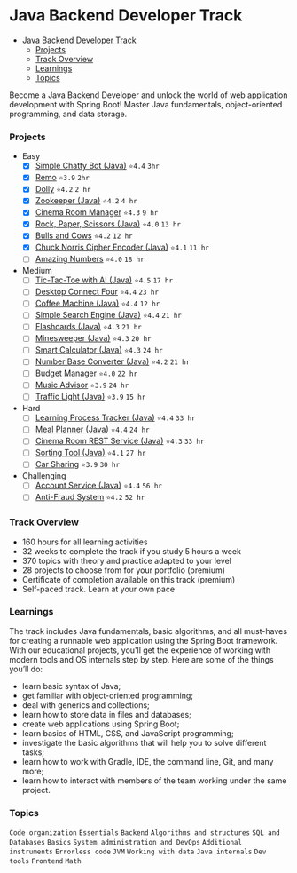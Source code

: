 # Java Backend Developer Track
- [Java Backend Developer Track](#java-backend-developer-track)
    - [Projects](#projects)
    - [Track Overview](#track-overview)
    - [Learnings](#learnings)
    - [Topics](#topics)

Become a Java Backend Developer and unlock the world of web application development with Spring Boot! Master Java fundamentals, object-oriented programming, and data storage.

<!-- move each project to its own repository -->

### Projects
- Easy
  - [x] [Simple Chatty Bot (Java)](./ChattyBot/ChattyBot/README.md) `⭐4.4` `3hr`
  - [x] [Remo](./Remo/README.md) `⭐3.9` `2hr`
  - [x] [Dolly](./Dolly/README.md) `⭐4.2` `2 hr`
  - [x] [Zookeeper (Java)](./Zookeeper/README.md) `⭐4.2` `4 hr`
  - [x] [Cinema Room Manager](./CinemaRoomManager/README.md) `⭐4.3` `9 hr`
  - [x] [Rock, Paper, Scissors (Java)](./RockPaperScissors/README.md) `⭐4.0` `13 hr`
  - [x] [Bulls and Cows](./BullsAndCows/README.md) `⭐4.2` `12 hr`
  - [x] [Chuck Norris Cipher Encoder (Java)](./ChuckNorrisCipherEncoder/README.md) `⭐4.1` `11 hr`
  - [ ] [Amazing Numbers](./README.md) `⭐4.0` `18 hr`
- Medium
  - [ ] [Tic-Tac-Toe with AI (Java)](./README.md) `⭐4.5` `17 hr`
  - [ ] [Desktop Connect Four](./README.md) `⭐4.4` `23 hr`
  - [ ] [Coffee Machine (Java)](./README.md) `⭐4.4` `12 hr`
  - [ ] [Simple Search Engine (Java)](./README.md) `⭐4.4` `21 hr`
  - [ ] [Flashcards (Java)](./README.md) `⭐4.3` `21 hr`
  - [ ] [Minesweeper (Java)](./README.md) `⭐4.3` `20 hr`
  - [ ] [Smart Calculator (Java)](./README.md) `⭐4.3` `24 hr`
  - [ ] [Number Base Converter (Java)](./README.md) `⭐4.2` `21 hr`
  - [ ] [Budget Manager](./README.md) `⭐4.0` `22 hr`
  - [ ] [Music Advisor](./README.md) `⭐3.9` `24 hr`
  - [ ] [Traffic Light (Java)](./README.md) `⭐3.9` `15 hr`
- Hard
  - [ ] [Learning Process Tracker (Java)](./README.md) `⭐4.4` `33 hr`
  - [ ] [Meal Planner (Java)](./README.md) `⭐4.4` `24 hr`
  - [ ] [Cinema Room REST Service (Java)](./README.md) `⭐4.3` `33 hr`
  - [ ] [Sorting Tool (Java)](./README.md) `⭐4.1` `27 hr`
  - [ ] [Car Sharing](./README.md) `⭐3.9` `30 hr`
- Challenging
  - [ ] [Account Service (Java)](./README.md) `⭐4.4` `56 hr`
  - [ ] [Anti-Fraud System](./README.md) `⭐4.2` `52 hr`

### Track Overview
- 160 hours for all learning activities
- 32 weeks to complete the track if you study 5 hours a week
- 370 topics with theory and practice adapted to your level
- 28 projects to choose from for your portfolio (premium)
- Certificate of completion available on this track (premium)
- Self-paced track. Learn at your own pace

### Learnings
The track includes Java fundamentals, basic algorithms, and all must-haves for creating a runnable web application using the Spring Boot framework. With our educational projects, you'll get the experience of working with modern tools and OS internals step by step. Here are some of the things you’ll do:
- learn basic syntax of Java;
- get familiar with object-oriented programming;
- deal with generics and collections;
- learn how to store data in files and databases;
- create web applications using Spring Boot;
- learn basics of HTML, CSS, and JavaScript programming;
- investigate the basic algorithms that will help you to solve different tasks;
- learn how to work with Gradle, IDE, the command line, Git, and many more;
- learn how to interact with members of the team working under the same project.

### Topics
`Code organization` `Essentials` `Backend` `Algorithms and structures` `SQL and Databases` `Basics` `System administration and DevOps` `Additional instruments` `Errorless code` `JVM` `Working with data` `Java internals` `Dev tools` `Frontend` `Math`

<!-- <details>
<summary>Track Overview</summary>
</details> -->